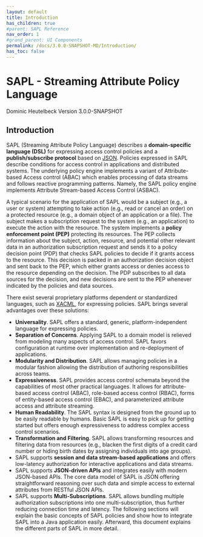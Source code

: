 ```yaml
---
layout: default
title: Introduction
has_children: true
#parent: SAPL Reference
nav_order: 1
#grand_parent: UI Components
permalink: /docs/3.0.0-SNAPSHOT-MD/Introduction/
has_toc: false
---
```


# SAPL - Streaming Attribute Policy Language

Dominic Heutelbeck Version 3.0.0-SNAPSHOT

## Introduction

SAPL (Streaming Attribute Policy Language) describes a **domain-specific language (DSL)** for expressing access control policies and a **publish/subscribe protocol** based on [JSON](http://json.org/). Policies expressed in SAPL describe conditions for access control in applications and distributed systems. The underlying policy engine implements a variant of Attribute-based Access control (ABAC) which enables processing of data streams and follows reactive programming patterns. Namely, the SAPL policy engine implements Attribute Stream-based Access Control (ASBAC).

A typical scenario for the application of SAPL would be a subject (e.g., a user or system) attempting to take action (e.g., read or cancel an order) on a protected resource (e.g., a domain object of an application or a file). The subject makes a subscription request to the system (e.g., an application) to execute the action with the resource. The system implements a **policy enforcement point (PEP)** protecting its resources. The PEP collects information about the subject, action, resource, and potential other relevant data in an authorization subscription request and sends it to a policy decision point (PDP) that checks SAPL policies to decide if it grants access to the resource. This decision is packed in an authorization decision object and sent back to the PEP, which either grants access or denies access to the resource depending on the decision. The PDP subscribes to all data sources for the decision, and new decisions are sent to the PEP whenever indicated by the policies and data sources.

There exist several proprietary platforms dependent or standardized languages, such as [XACML](http://docs.oasis-open.org/xacml/3.0/xacml-3.0-core-spec-os-en.html), for expressing policies. SAPL brings several advantages over these solutions:

- **Universality**. SAPL offers a standard, generic, platform-independent language for expressing policies.
- **Separation of Concerns**. Applying SAPL to a domain model is relieved from modeling many aspects of access control. SAPL favors configuration at runtime over implementation and re-deployment of applications.
- **Modularity and Distribution**. SAPL allows managing policies in a modular fashion allowing the distribution of authoring responsibilities across teams.
- **Expressiveness**. SAPL provides access control schemata beyond the capabilities of most other practical languages. It allows for attribute-based access control (ABAC), role-based access control (RBAC), forms of entity-based access control (EBAC), and parameterized attribute access and attribute streaming.
- **Human Readability**. The SAPL syntax is designed from the ground up to be easily readable by humans. Basic SAPL is easy to pick up for getting started but offers enough expressiveness to address complex access control scenarios.
- **Transformation and Filtering**. SAPL allows transforming resources and filtering data from resources (e.g., blacken the first digits of a credit card number or hiding birth dates by assigning individuals into age groups).
- SAPL supports **session and data stream-based applications** and offers low-latency authorization for interactive applications and data streams.
- SAPL supports **JSON-driven APIs** and integrates easily with modern JSON-based APIs. The core data model of SAPL is JSON offering straightforward reasoning over such data and simple access to external attributes from RESTful JSON APIs.
- SAPL supports **Multi-Subscriptions**. SAPL allows bundling multiple authorization subscriptions into one multi-subscription, thus further reducing connection time and latency. The following sections will explain the basic concepts of SAPL policies and show how to integrate SAPL into a Java application easily. Afterward, this document explains the different parts of SAPL in more detail.
